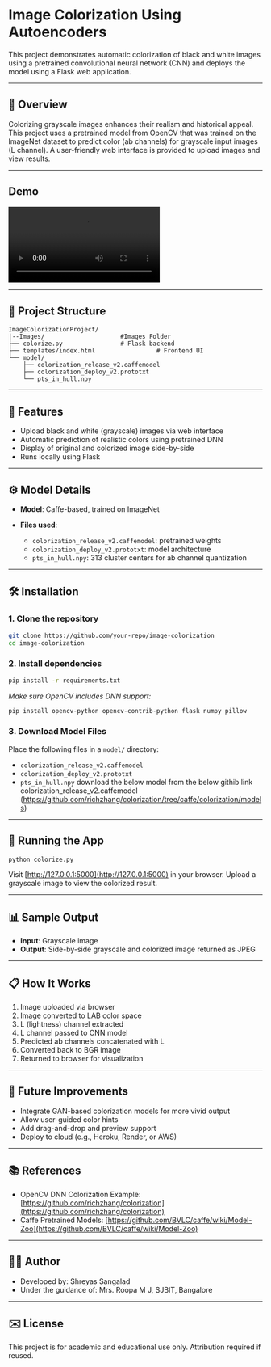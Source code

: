 # Image Colorization Using Autoencoders

This project demonstrates automatic colorization of black and white images using a pretrained convolutional neural network (CNN) and deploys the model using a Flask web application.

---

## 🔬 Overview

Colorizing grayscale images enhances their realism and historical appeal. This project uses a pretrained model from OpenCV that was trained on the ImageNet dataset to predict color (ab channels) for grayscale input images (L channel). A user-friendly web interface is provided to upload images and view results.

---
## Demo
![Click to Download Demo Video](https://github.com/shreyas162424/color-old-black-and-white-images-using-autoencoder/blob/main/color.mp4?raw=true)


---

## 📁 Project Structure

```
ImageColorizationProject/
|--Images/                     #Images Folder
├── colorize.py                # Flask backend
├── templates/index.html                 # Frontend UI
└── model/
    ├── colorization_release_v2.caffemodel
    ├── colorization_deploy_v2.prototxt
    └── pts_in_hull.npy
```

---

## 🧠 Features

* Upload black and white (grayscale) images via web interface
* Automatic prediction of realistic colors using pretrained DNN
* Display of original and colorized image side-by-side
* Runs locally using Flask

---

## ⚙️ Model Details

* **Model**: Caffe-based, trained on ImageNet
* **Files used**:

  * `colorization_release_v2.caffemodel`: pretrained weights
  * `colorization_deploy_v2.prototxt`: model architecture
  * `pts_in_hull.npy`: 313 cluster centers for ab channel quantization

---

## 🛠 Installation

### 1. Clone the repository

```bash
git clone https://github.com/your-repo/image-colorization
cd image-colorization
```

### 2. Install dependencies

```bash
pip install -r requirements.txt
```

*Make sure OpenCV includes DNN support:*

```bash
pip install opencv-python opencv-contrib-python flask numpy pillow
```

### 3. Download Model Files

Place the following files in a `model/` directory:

* `colorization_release_v2.caffemodel`
* `colorization_deploy_v2.prototxt`
* `pts_in_hull.npy`
download the below model from the below githib link 
colorization_release_v2.caffemodel
(https://github.com/richzhang/colorization/tree/caffe/colorization/models)
---

## 🚀 Running the App

```bash
python colorize.py
```

Visit [http://127.0.0.1:5000](http://127.0.0.1:5000) in your browser. Upload a grayscale image to view the colorized result.

---

## 📊 Sample Output

* **Input**: Grayscale image
* **Output**: Side-by-side grayscale and colorized image returned as JPEG

---

## 📋 How It Works

1. Image uploaded via browser
2. Image converted to LAB color space
3. L (lightness) channel extracted
4. L channel passed to CNN model
5. Predicted ab channels concatenated with L
6. Converted back to BGR image
7. Returned to browser for visualization

---

## 🚧 Future Improvements

* Integrate GAN-based colorization models for more vivid output
* Allow user-guided color hints
* Add drag-and-drop and preview support
* Deploy to cloud (e.g., Heroku, Render, or AWS)

---

## 📚 References

* OpenCV DNN Colorization Example: [https://github.com/richzhang/colorization](https://github.com/richzhang/colorization)
* Caffe Pretrained Models: [https://github.com/BVLC/caffe/wiki/Model-Zoo](https://github.com/BVLC/caffe/wiki/Model-Zoo)

---

## 👨‍💼 Author

* Developed by: Shreyas Sangalad
* Under the guidance of: Mrs. Roopa M J, SJBIT, Bangalore

---

## ✉️ License

This project is for academic and educational use only. Attribution required if reused.

